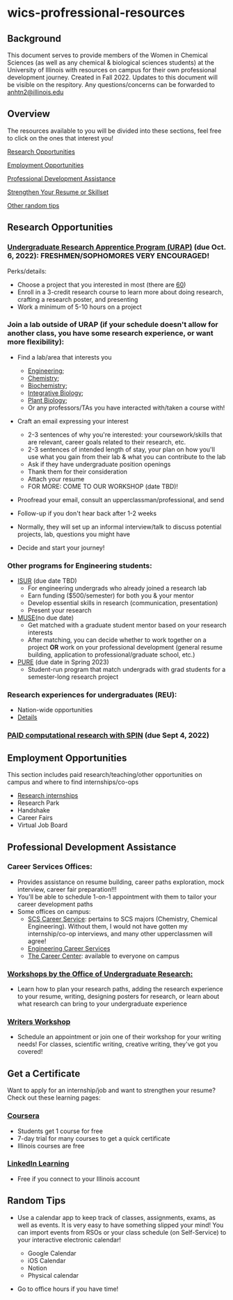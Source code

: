 # wics-profressional-resources

## Background

This document serves to provide members of the Women in Chemical Sciences (as well as any chemical & biological sciences students) at the University of Illinois with resources on campus for their own professional development journey. Created in Fall 2022. Updates to this document will be visible on the respitory. Any questions/concerns can be forwarded to anhtn2@illinois.edu

## Overview 
The resources available to you will be divided into these sections, feel free to click on the ones that interest you!

[Research Opportunities](#research-opportunities)

[Employment Opportunities](#employment-opportunities)

[Professional Development Assistance](#professional-development-assistance)

[Strengthen Your Resume or Skillset](#get-a-certificate)

[Other random tips](#random-tips)

## Research Opportunities

### [Undergraduate Research Apprentice Program (URAP)](https://undergradresearch.illinois.edu/programs/urap.html) (due Oct. 6, 2022): **FRESHMEN/SOPHOMORES VERY ENCOURAGED**! 
  Perks/details:
  - Choose a project that you interested in most (there are [60](https://uofi.app.box.com/s/lgei7url724mj9iq9wb5svctq89fpb3d))
  - Enroll in a 3-credit research course to learn more about doing research, crafting a research poster, and presenting
  - Work a minimum of 5-10 hours on a project

### Join a lab outside of URAP (if your schedule doesn't allow for another class, you have some research experience, or want more flexibility):
  
  - Find a lab/area that interests you
    - [Engineering](https://grainger.illinois.edu/research/undergraduate/get-involved/how-to); 
    - [Chemistry](https://chemistry.illinois.edu/research/undergraduate-research/faculty-and-research-interests); 
    - [Biochemistry](https://mcb.illinois.edu/departments/biochemistry/research.html); 
    - [Integrative Biology](https://sib.illinois.edu/research/undergraduate); 
    - [Plant Biology](https://sib.illinois.edu/plantbio/undergraduate_research); 
    - Or any professors/TAs you have interacted with/taken a course with!
  
  - Craft an email expressing your interest
    - 2-3 sentences of why you're interested: your coursework/skills that are relevant, career goals related to their research, etc.
    - 2-3 sentences of intended length of stay, your plan on how you'll use what you gain from their lab & what you can contribute to the lab
    - Ask if they have undergraduate position openings
    - Thank them for their consideration
    - Attach your resume
    - FOR MORE: COME TO OUR WORKSHOP (date TBD)!
  
  - Proofread your email, consult an upperclassman/professional, and send
  - Follow-up if you don't hear back after 1-2 weeks
  - Normally, they will set up an informal interview/talk to discuss potential projects, lab, questions you might have
  - Decide and start your journey!

### Other programs for Engineering students:
  - [ISUR](https://isur.engineering.illinois.edu/application/) (due date TBD)
    - For engineering undergrads who already joined a research lab
    - Earn funding ($500/semester) for both you & your mentor
    - Develop essential skills in research (communication, presentation)
    - Present your research
  - [MUSE](https://muse.engineering.illinois.edu/application-process/)(no due date)
    - Get matched with a graduate student mentor based on your research interests
    - After matching, you can decide whether to work together on a project **OR** work on your professional development (general resume building, application to professional/graduate school, etc.)
  - [PURE](https://pure.engr.illinois.edu/) (due date in Spring 2023)
    - Student-run program that match undergrads with grad students for a semester-long research project

### Research experiences for undergraduates (REU):
  - Nation-wide opportunities
  - [Details](https://grainger.illinois.edu/research/undergraduate/reu-program)

### [PAID computational research with SPIN](https://docs.google.com/forms/d/e/1FAIpQLSe8WZcm_J_6Xrd_UbENfCmQCQ3ClEG9ldylmAH9fNT_mejcZA/viewform) (due Sept 4, 2022)

## Employment Opportunities
This section includes paid research/teaching/other opportunities on campus and where to find internships/co-ops

- [Research internships](https://grainger.illinois.edu/research/undergraduate/research-internships)
- Research Park
- Handshake
- Career Fairs
- Virtual Job Board

## Professional Development Assistance

### Career Services Offices:
  - Provides assistance on resume building, career paths exploration, mock interview, career fair preparation!!!
  - You'll be able to schedule 1-on-1 appointment with them to tailor your career development paths
  - Some offices on campus:
    - [SCS Career Service](https://scs.illinois.edu/academics/careers): pertains to SCS majors (Chemistry, Chemical Engineering). Without them, I would not have gotten my internship/co-op interviews, and many other upperclassmen will agree!
    - [Engineering Career Services](https://ecs.engineering.illinois.edu/)
    - [The Career Center](https://www.careercenter.illinois.edu/): available to everyone on campus

### [Workshops by the Office of Undergraduate Research:](https://undergradresearch.illinois.edu/programs/workshops.html)
  - Learn how to plan your research paths, adding the research experience to your resume, writing, designing posters for research, or learn about what research can bring to your undergraduate experience

### [Writers Workshop](https://writersworkshop.illinois.edu/)
  - Schedule an appointment or join one of their workshop for your writing needs! For classes, scientific writing, creative writing, they've got you covered!

## Get a Certificate
Want to apply for an internship/job and want to strengthen your resume? Check out these learning pages:

### [Coursera](https://www.coursera.org/)
  - Students get 1 course for free
  - 7-day trial for many courses to get a quick certificate
  - Illinois courses are free
### [LinkedIn Learning](https://www.linkedin.com/learning-login/continue?forceAccount=false&authModeName=iTrust-Proxy&authUUID=dORNeSAlQdWE7D9hQhLBHg%3D%3D&redirect=https%3A%2F%2Fwww.linkedin.com%2Flearning%2F)
  - Free if you connect to your Illinois account

## Random Tips

- Use a calendar app to keep track of classes, assignments, exams, as well as events. It is very easy to have something slipped your mind! You can import events from RSOs or your class schedule (on Self-Service) to your interactive electronic calendar!
  - Google Calendar
  - iOS Calendar
  - Notion
  - Physical calendar

- Go to office hours if you have time!
